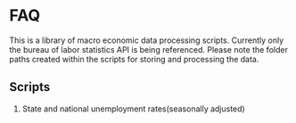 # FAQ

This is a library of macro economic data processing scripts. Currently only the bureau of labor statistics API is being referenced. Please note the folder paths created within the scripts for storing and processing the data.

## Scripts
1. State and national unemployment rates(seasonally adjusted)